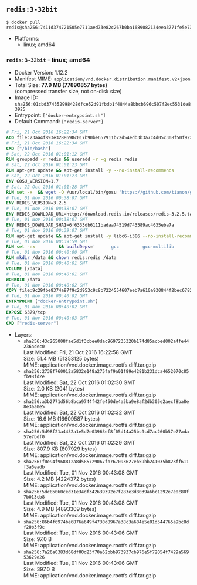## `redis:3-32bit`

```console
$ docker pull redis@sha256:7411d374721505e7711aed73e82c267b0ba1689082134eea3771fe5e7316fbb5
```

-	Platforms:
	-	linux; amd64

### `redis:3-32bit` - linux; amd64

-	Docker Version: 1.12.2
-	Manifest MIME: `application/vnd.docker.distribution.manifest.v2+json`
-	Total Size: **77.9 MB (77890857 bytes)**  
	(compressed transfer size, not on-disk size)
-	Image ID: `sha256:01cbd374352998428dfce52d91fbdb1f4844a8bbcb696c507f2ec5531de83925`
-	Entrypoint: `["docker-entrypoint.sh"]`
-	Default Command: `["redis-server"]`

```dockerfile
# Fri, 21 Oct 2016 16:22:34 GMT
ADD file:23aa4f893e3288698c017b90be657911b72d54edb3b3a7c4d05c308f50f9228f in / 
# Fri, 21 Oct 2016 16:22:34 GMT
CMD ["/bin/bash"]
# Sat, 22 Oct 2016 01:01:12 GMT
RUN groupadd -r redis && useradd -r -g redis redis
# Sat, 22 Oct 2016 01:01:23 GMT
RUN apt-get update && apt-get install -y --no-install-recommends 		ca-certificates 		wget 	&& rm -rf /var/lib/apt/lists/*
# Sat, 22 Oct 2016 01:01:23 GMT
ENV GOSU_VERSION=1.7
# Sat, 22 Oct 2016 01:01:28 GMT
RUN set -x 	&& wget -O /usr/local/bin/gosu "https://github.com/tianon/gosu/releases/download/$GOSU_VERSION/gosu-$(dpkg --print-architecture)" 	&& wget -O /usr/local/bin/gosu.asc "https://github.com/tianon/gosu/releases/download/$GOSU_VERSION/gosu-$(dpkg --print-architecture).asc" 	&& export GNUPGHOME="$(mktemp -d)" 	&& gpg --keyserver ha.pool.sks-keyservers.net --recv-keys B42F6819007F00F88E364FD4036A9C25BF357DD4 	&& gpg --batch --verify /usr/local/bin/gosu.asc /usr/local/bin/gosu 	&& rm -r "$GNUPGHOME" /usr/local/bin/gosu.asc 	&& chmod +x /usr/local/bin/gosu 	&& gosu nobody true
# Tue, 01 Nov 2016 00:38:07 GMT
ENV REDIS_VERSION=3.2.5
# Tue, 01 Nov 2016 00:38:07 GMT
ENV REDIS_DOWNLOAD_URL=http://download.redis.io/releases/redis-3.2.5.tar.gz
# Tue, 01 Nov 2016 00:38:07 GMT
ENV REDIS_DOWNLOAD_SHA1=6f6333db6111badaa74519d743589ac4635eba7a
# Tue, 01 Nov 2016 00:39:07 GMT
RUN apt-get update && apt-get install -y libc6-i386 --no-install-recommends && rm -rf /var/lib/apt/lists/*
# Tue, 01 Nov 2016 00:39:59 GMT
RUN set -ex 		&& buildDeps=' 		gcc 		gcc-multilib 		libc6-dev-i386 		make 	' 	&& apt-get update 	&& apt-get install -y $buildDeps --no-install-recommends 	&& rm -rf /var/lib/apt/lists/* 		&& wget -O redis.tar.gz "$REDIS_DOWNLOAD_URL" 	&& echo "$REDIS_DOWNLOAD_SHA1 *redis.tar.gz" | sha1sum -c - 	&& mkdir -p /usr/src/redis 	&& tar -xzf redis.tar.gz -C /usr/src/redis --strip-components=1 	&& rm redis.tar.gz 		&& grep -q '^#define CONFIG_DEFAULT_PROTECTED_MODE 1$' /usr/src/redis/src/server.h 	&& sed -ri 's!^(#define CONFIG_DEFAULT_PROTECTED_MODE) 1$!\1 0!' /usr/src/redis/src/server.h 	&& grep -q '^#define CONFIG_DEFAULT_PROTECTED_MODE 0$' /usr/src/redis/src/server.h 		&& make -C /usr/src/redis 32bit 	&& make -C /usr/src/redis install 		&& rm -r /usr/src/redis 		&& apt-get purge -y --auto-remove $buildDeps
# Tue, 01 Nov 2016 00:40:00 GMT
RUN mkdir /data && chown redis:redis /data
# Tue, 01 Nov 2016 00:40:01 GMT
VOLUME [/data]
# Tue, 01 Nov 2016 00:40:01 GMT
WORKDIR /data
# Tue, 01 Nov 2016 00:40:02 GMT
COPY file:9c29fbe8374a97f9c2d953c9c8b7224554607eeb7a610a930844f2bec678265c in /usr/local/bin/ 
# Tue, 01 Nov 2016 00:40:02 GMT
ENTRYPOINT ["docker-entrypoint.sh"]
# Tue, 01 Nov 2016 00:40:02 GMT
EXPOSE 6379/tcp
# Tue, 01 Nov 2016 00:40:03 GMT
CMD ["redis-server"]
```

-	Layers:
	-	`sha256:43c265008fae5d1f3cbee0dac9697235320b174d85acbed002a4fe44236adec0`  
		Last Modified: Fri, 21 Oct 2016 16:22:58 GMT  
		Size: 51.4 MB (51353125 bytes)  
		MIME: application/vnd.docker.image.rootfs.diff.tar.gzip
	-	`sha256:2738f760012a5832e148a275faf9a01f89e4281b231dca4652070c85fb98fd2e`  
		Last Modified: Sat, 22 Oct 2016 01:02:30 GMT  
		Size: 2.0 KB (2041 bytes)  
		MIME: application/vnd.docker.image.rootfs.diff.tar.gzip
	-	`sha256:a3b2771d56b8bca9744f42fe450de4a5ba9e8af2db305e2aecf8ba8e8e3aa0e5`  
		Last Modified: Sat, 22 Oct 2016 01:02:32 GMT  
		Size: 16.6 MB (16609587 bytes)  
		MIME: application/vnd.docker.image.rootfs.diff.tar.gzip
	-	`sha256:5d98f21a4432a1e5d7e03963ef8f05d14a25bc9cd7ac260b57e77ada57e7bdf0`  
		Last Modified: Sat, 22 Oct 2016 01:02:29 GMT  
		Size: 807.9 KB (807929 bytes)  
		MIME: application/vnd.docker.image.rootfs.diff.tar.gzip
	-	`sha256:f0e94f968812a8d585729067fb767093627eb59bb241035b823ff611f3a6eadb`  
		Last Modified: Tue, 01 Nov 2016 00:43:08 GMT  
		Size: 4.2 MB (4224372 bytes)  
		MIME: application/vnd.docker.image.rootfs.diff.tar.gzip
	-	`sha256:5dc85060ced31e34df342639392e7f283e3d8039a6bc1292e7e0c88f7b013cb8`  
		Last Modified: Tue, 01 Nov 2016 00:43:08 GMT  
		Size: 4.9 MB (4893309 bytes)  
		MIME: application/vnd.docker.image.rootfs.diff.tar.gzip
	-	`sha256:86b4f6974be6876a649f4730d8967a38c3a684e5e01d544765a9bc8df20b3f9c`  
		Last Modified: Tue, 01 Nov 2016 00:43:06 GMT  
		Size: 97.0 B  
		MIME: application/vnd.docker.image.rootfs.diff.tar.gzip
	-	`sha256:7a26a0383d68df00d23f70a62bbb973937cb976e5f72054f7429a56953629e26`  
		Last Modified: Tue, 01 Nov 2016 00:43:06 GMT  
		Size: 397.0 B  
		MIME: application/vnd.docker.image.rootfs.diff.tar.gzip
